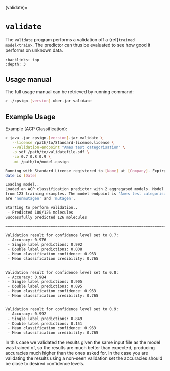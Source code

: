 
(validate)=

# `validate`

The `validate` program performs a validation off a {ref}`trained model<train>`. The predictor can thus be evaluated to
see how good it performs on unknown data.

```{contents} Table of Contents
:backlinks: top
:depth: 3
```

## Usage manual

The full usage manual can be retrieved by running command:

```bash
> ./cpsign-[version]-uber.jar validate
```

## Example Usage

Example (ACP Classification):

```bash
> java -jar cpsign-[version].jar validate \
   --license /path/to/Standard-license.license \
   --validation-endpoint "Ames test categorisation" \
   -p sdf /path/to/validatefile.sdf \
   -co 0.7 0.8 0.9 \
   -mi /path/to/model.cpsign

Running with Standard License registered to [Name] at [Company]. Expiry
date is [Date]

Loading model..
Loaded an ACP classification predictor with 2 aggregated models. Model has been trained
from 123 training examples. The model endpoint is 'Ames test categorisation'. Class labels
are 'nonmutagen' and 'mutagen'.

Starting to perform validation..
 - Predicted 100/126 molecules
Successfully predicted 126 molecules

==========================================================================================

Validation result for confidence level set to 0.7:
 - Accuracy: 0.976
 - Single label predictions: 0.992
 - Double label predictions: 0.008
 - Mean classification confidence: 0.963
 - Mean classification credibility: 0.765


Validation result for confidence level set to 0.8:
 - Accuracy: 0.984
 - Single label predictions: 0.905
 - Double label predictions: 0.095
 - Mean classification confidence: 0.963
 - Mean classification credibility: 0.765


Validation result for confidence level set to 0.9:
 - Accuracy: 0.992
 - Single label predictions: 0.849
 - Double label predictions: 0.151
 - Mean classification confidence: 0.963
 - Mean classification credibility: 0.765
```

In this case we validated the results given the same input file as the model was trained of, so the results are
much better than expected, producing accuracies much higher than the ones asked for. In the case you are validating
the results using a non-seen validation set the accuracies should be close to desired confidence levels.
